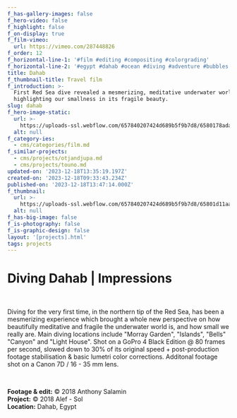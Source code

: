 ```yaml
---
f_has-gallery-images: false
f_hero-video: false
f_highlight: false
f_on-display: true
f_film-vimeo:
  url: https://vimeo.com/287448826
f_order: 12
f_horizontal-line-1: '#film #editing #compositing #colorgrading'
f_horizontal-line-2: '#egypt #dahab #ocean #diving #adventure #bubbles'
title: Dahab
f_thumbnail-title: Travel film
f_introduction: >-
  First Red Sea dive revealed a mesmerizing, meditative underwater world,
  highlighting our smallness in its fragile beauty.
slug: dahab
f_hero-image-static:
  url: >-
    https://uploads-ssl.webflow.com/657840207424d689b5f9b7d8/6580178ada303a85acdf3d67_cover.jpg
  alt: null
f_category-ies:
  - cms/categories/film.md
f_similar-projects:
  - cms/projects/otjandjupa.md
  - cms/projects/touno.md
updated-on: '2023-12-18T13:35:19.197Z'
created-on: '2023-12-18T09:33:43.234Z'
published-on: '2023-12-18T13:47:14.000Z'
f_thumbnail:
  url: >-
    https://uploads-ssl.webflow.com/657840207424d689b5f9b7d8/65801d11aafdc45e6534f19f_thumbnail.jpg
  alt: null
f_has-big-image: false
f_is-photography: false
f_is-graphic-design: false
layout: '[projects].html'
tags: projects
---
```


Diving Dahab | Impressions
==========================

‍

Diving for the very first time, in the northern tip of the Red Sea, has been a mesmerizing experience which brought a whole new perspective on how beautifully meditative and fragile the underwater world is, and how small we really are. Main diving locations include "Morray Garden", "Islands", "Bells" "Canyon" and "Light House". Shot on a GoPro 4 Black Edition @ 80 frames per second, slowed down to 30% of its original speed + post-production footage stabilisation & basic lumetri color corrections. Additonal footage shot on a Canon 7D / 16 - 35 mm lens.

‍  

**Footage & edit:** © 2018 Anthony Salamin  
**Project:** © 2018 Alef - Sol  
**Location:** Dahab, Egypt
